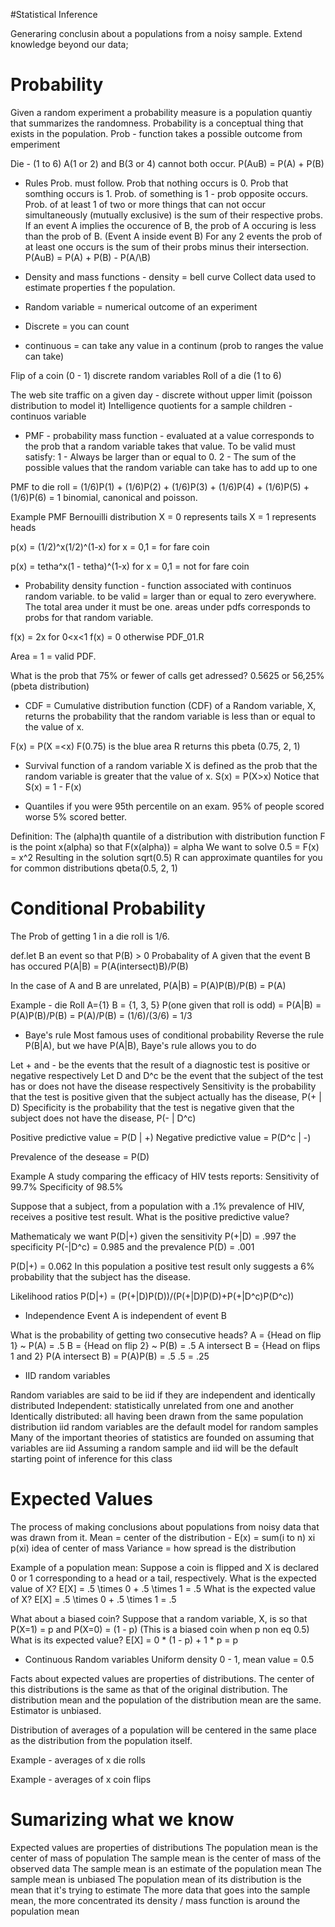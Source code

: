 #Statistical Inference

Generaring conclusin about a populations from a noisy sample. 
Extend knowledge beyond our data;

# Probability

Given a random experiment a probability measure is a population quantiy that summarizes the randomness.
Probability is a conceptual thing that exists in the population.
Prob - function takes a possible outcome from emperiment

Die - (1 to 6) A(1 or 2) and B(3 or 4) cannot both occur.
P(AuB) = P(A) + P(B)

* Rules Prob. must follow.
Prob that nothing occurs is 0.
Prob that somthing occurs is 1.
Prob. of something is 1 - prob opposite occurs. 
Prob. of at least 1 of two or more things that can not occur simultaneously (mutually exclusive) is the sum of their respective probs.
If an event A implies the occurence of B, the prob of A occuring is less than the prob of B.
(Event A inside event B)
For any 2 events the prob of at least one occurs is the sum of their probs minus their intersection.
P(AuB) = P(A) + P(B) - P(A/\B)

* Density and mass functions - density = bell curve 
Collect data used to estimate properties f the population.

* Random variable = numerical outcome of an experiment
* Discrete = you can count
* continuous = can take any value in a continum (prob to ranges the value can take)

Flip of a coin (0 - 1) discrete random variables
Roll of a die (1 to 6)

The web site traffic on a given day - discrete without upper limit (poisson distribution to model it)
Intelligence quotients for a sample children - continuos variable

* PMF - probability mass function - evaluated at a value corresponds to the prob that a random variable takes that value.
To be valid must satisfy:
1 - Always be larger than or equal to 0.
2 - The sum of the possible values that the random variable can take has to add up to one

PMF to die roll = (1/6)P(1) + (1/6)P(2) + (1/6)P(3) + (1/6)P(4) + (1/6)P(5) +(1/6)P(6) = 1
binomial, canonical and poisson.

Example PMF
Bernouilli distribution
X = 0 represents tails
X = 1 represents heads
 
p(x) = (1/2)^x(1/2)^(1-x) for x = 0,1 = for fare coin

p(x) = tetha^x(1 - tetha)^(1-x) for x = 0,1 = not for fare coin 


* Probability density function - function associated with continuos random variable.
to be valid = larger than or equal to zero everywhere.
The total area under it must be one.
areas under pdfs corresponds to probs for that random variable.

f(x) = 2x for 0<x<1
f(x) = 0 otherwise
PDF_01.R

Area  = 1 = valid PDF.

What is the prob that 75% or fewer of calls get adressed?
0.5625 or 56,25% (pbeta distribution)

* CDF = Cumulative distribution function (CDF) of a Random variable, X, returns the probability that the random
variable is less than or equal to the value of x.

F(x) = P(X =<x)
F(0.75) is the blue area R returns this pbeta (0.75, 2, 1)

* Survival function of a random variable X is defined as the prob that the random variable is greater that the value of x.
S(x) = P(X>x)
Notice that S(x) = 1 - F(x)

* Quantiles
if you were 95th percentile on an exam.
95% of people scored worse
5% scored better.

Definition: The (alpha)th quantile of a distribution with distribution function F is the point x(alpha)
so that
F(x(alpha)) = alpha
We want to solve 0.5 = F(x) = x^2
Resulting in the solution
sqrt(0.5)
R can approximate quantiles for you for common distributions
qbeta(0.5, 2, 1)

# Conditional Probability
The Prob of getting 1 in a die roll is 1/6.

def.let B an event so that P(B) > 0
Probabality of A given that the event B has occured
P(A|B) = P(A(intersect)B)/P(B)

In the case of A and B are unrelated, 
P(A|B) = P(A)P(B)/P(B) = P(A)

Example - die Roll
A={1}
B = {1, 3, 5}
P(one given that roll is odd) = P(A|B) = P(A)P(B)/P(B) = P(A)/P(B) = (1/6)/(3/6) = 1/3

* Baye's rule
Most famous uses of conditional probability
Reverse the rule
P(B|A), but we have P(A|B), Baye's rule allows you to do

Let + and - be the events that the result of a diagnostic test is positive or negative respectively
Let D and D^c be the event that the subject of the test has or does not have the disease respectively
Sensitivity is the probability that the test is positive given that the subject actually has the disease, P(+ | D)
Specificity is the probability that the test is negative given that the subject does not have the disease, P(- | D^c)

Positive predictive value = P(D | +)
Negative predictive value = P(D^c | -)

Prevalence of the desease = P(D)

Example
A study comparing the efficacy of HIV tests reports:
Sensitivity of 99.7% 
Specificity of 98.5%

Suppose that a subject, from a population with a .1% prevalence of HIV, 
receives a positive test result. What is the positive predictive value?

Mathematicaly we want P(D|+) given the sensitivity P(+|D) = .997
the specificity P(-|D^c) = 0.985 and the prevalence P(D) = .001

P(D|+) = 0.062
In this population a positive test result only suggests a 6% probability that the subject has the disease.

Likelihood ratios
P(D|+) = (P(+|D)P(D))/(P(+|D)P(D)+P(+|D^c)P(D^c))

* Independence
Event A is independent of event B

What is the probability of getting two consecutive heads?
A = {Head on flip 1} ~ P(A) = .5
B = {Head on flip 2} ~ P(B) = .5
A intersect B = {Head on flips 1 and 2}
P(A intersect B) = P(A)P(B) = .5 .5 = .25

* IID random variables

Random variables are said to be iid if they are independent and identically distributed
Independent: statistically unrelated from one and another
Identically distributed: all having been drawn from the same population distribution
iid random variables are the default model for random samples
Many of the important theories of statistics are founded on assuming that variables are iid
Assuming a random sample and iid will be the default starting point of inference for this class

# Expected Values
The process of making conclusions about populations from noisy data that was drawn from it.
Mean = center of the distribution - E(x) = sum(i to n) xi p(xi) idea of center of mass
Variance = how spread is the distribution

Example of a population mean:
Suppose a coin is flipped and X is declared 0 or 1 corresponding to a head or a tail, respectively.
What is the expected value of X? E[X] = .5 \times 0 + .5 \times 1 = .5
What is the expected value of X? E[X] = .5 \times 0 + .5 \times 1 = .5

What about a biased coin?
Suppose that a random variable, X, is so that P(X=1) = p and P(X=0) = (1 - p)
(This is a biased coin when p non eq 0.5)
What is its expected value? E[X] = 0 * (1 - p) + 1 * p = p

* Continuous Random variables
Uniform density 0 - 1, mean value = 0.5

Facts about expected values
are properties of distributions.
The center of this distributions is the same as that of the original distribution.
The distribution mean and the population of the distribution mean are the same. Estimator is unbiased.

Distribution of averages of a population will be centered in the same place as the distribution from the population itself.

Example - averages of x die rolls


Example - averages of x coin flips


# Sumarizing what we know
Expected values are properties of distributions
The population mean is the center of mass of population
The sample mean is the center of mass of the observed data
The sample mean is an estimate of the population mean
The sample mean is unbiased
The population mean of its distribution is the mean that it's trying to estimate
The more data that goes into the sample mean, the more concentrated its density / mass function is around the population mean